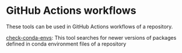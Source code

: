 # GitHub Actions workflows

These tools can be used in GitHub Actions workflows of a repository.

[check-conda-envs](check-conda-envs): This tool searches for newer versions of packages defined in conda environment files of a repository
